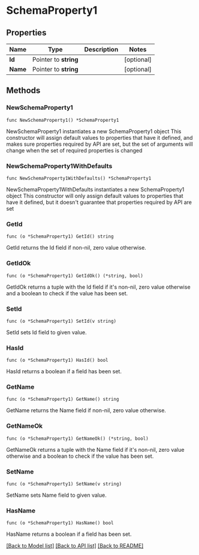 # SchemaProperty1

## Properties

Name | Type | Description | Notes
------------ | ------------- | ------------- | -------------
**Id** | Pointer to **string** |  | [optional] 
**Name** | Pointer to **string** |  | [optional] 

## Methods

### NewSchemaProperty1

`func NewSchemaProperty1() *SchemaProperty1`

NewSchemaProperty1 instantiates a new SchemaProperty1 object
This constructor will assign default values to properties that have it defined,
and makes sure properties required by API are set, but the set of arguments
will change when the set of required properties is changed

### NewSchemaProperty1WithDefaults

`func NewSchemaProperty1WithDefaults() *SchemaProperty1`

NewSchemaProperty1WithDefaults instantiates a new SchemaProperty1 object
This constructor will only assign default values to properties that have it defined,
but it doesn't guarantee that properties required by API are set

### GetId

`func (o *SchemaProperty1) GetId() string`

GetId returns the Id field if non-nil, zero value otherwise.

### GetIdOk

`func (o *SchemaProperty1) GetIdOk() (*string, bool)`

GetIdOk returns a tuple with the Id field if it's non-nil, zero value otherwise
and a boolean to check if the value has been set.

### SetId

`func (o *SchemaProperty1) SetId(v string)`

SetId sets Id field to given value.

### HasId

`func (o *SchemaProperty1) HasId() bool`

HasId returns a boolean if a field has been set.

### GetName

`func (o *SchemaProperty1) GetName() string`

GetName returns the Name field if non-nil, zero value otherwise.

### GetNameOk

`func (o *SchemaProperty1) GetNameOk() (*string, bool)`

GetNameOk returns a tuple with the Name field if it's non-nil, zero value otherwise
and a boolean to check if the value has been set.

### SetName

`func (o *SchemaProperty1) SetName(v string)`

SetName sets Name field to given value.

### HasName

`func (o *SchemaProperty1) HasName() bool`

HasName returns a boolean if a field has been set.


[[Back to Model list]](../README.md#documentation-for-models) [[Back to API list]](../README.md#documentation-for-api-endpoints) [[Back to README]](../README.md)


